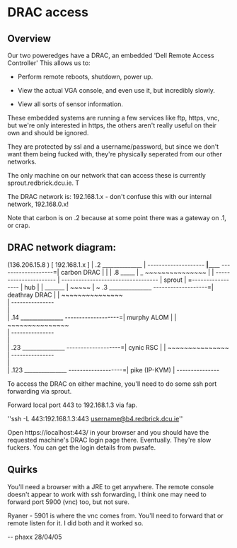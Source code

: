 # DRAC access

## Overview

Our two poweredges have a DRAC, an embedded 'Dell Remote Access Controller' This allows us to:


*  Perform remote reboots, shutdown, power up.

*  View the actual VGA console, and even use it, but incredibly slowly.

*  View all sorts of sensor information.

These embedded systems are running a few services like ftp, https, vnc, but we're only interested in https, the others aren't really useful on their own and should be ignored.

They are protected by ssl and a username/password, but since we don't want them being fucked with, they're physically seperated from our other networks.

The only machine on our network that can access these is currently sprout.redbrick.dcu.ie. T

The DRAC network is: 192.168.1.x - don't confuse this with our internal network, 192.168.0.x!

Note that carbon is on .2 because at some point there was a gateway on .1, or crap.



## DRAC network diagram:


 (136.206.15.8 )            [  192.168.1.x  ]
 | .2    ______________
 | --------------------
    __|______                        -------------------=| carbon DRAC  |
 |         | .8               _____ | _                  ~~~~~~~~~~~~~~~
 |         | ---------------------- | ----------------------------------
 | sprout  | =-----------------     | hub                                 |
 | _______ | ~~~~~                  | ~             .3    _______________
                                   -------------------=| deathray DRAC |
 | ~~~~~~~~~~~~~~~      
 | ---------------      
 |                      
 | .14   _______________
                                   -------------------=|  murphy ALOM  |
 | ~~~~~~~~~~~~~~~      
 | ---------------      
 |                      
 | .23   _______________
                                   -------------------=|   cynic RSC   |
 | ~~~~~~~~~~~~~~~      
 | ---------------      
 |                      
 | .123  _______________
                                   -------------------=| pike (IP-KVM) |
                                                        ---------------





To access the DRAC on either machine, you'll need to do some ssh port forwarding via sprout.

Forward local port 443 to 192.168.1.3 via fap.

''ssh -L 443:192.168.1.3:443 username@b4.redbrick.dcu.ie''

Open https://localhost:443/ in your browser and you should have the requested machine's DRAC login page there. Eventually. They're slow fuckers. You can get the login details from pwsafe.

## Quirks

You'll need a browser with a JRE to get anywhere. The remote console doesn't appear to work with ssh forwarding, I think one may need to forward port 5900 (vnc) too, but not sure.

Ryaner - 5901 is where the vnc comes from. You'll need to forward that or remote listen for it. I did both and it worked so.

-- phaxx
28/04/05
